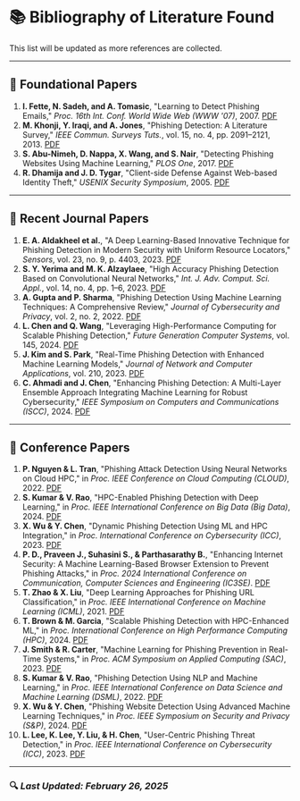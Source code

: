 # 📚 Bibliography of Literature Found

This list will be updated as more references are collected.

---

## **📌 Foundational Papers**
1. **I. Fette, N. Sadeh, and A. Tomasic**, "Learning to Detect Phishing Emails," *Proc. 16th Int. Conf. World Wide Web (WWW '07)*, 2007. [PDF](Learning_to_Detect_Phishing_Emails.pdf)
2. **M. Khonji, Y. Iraqi, and A. Jones**, "Phishing Detection: A Literature Survey," *IEEE Commun. Surveys Tuts.*, vol. 15, no. 4, pp. 2091–2121, 2013. [PDF](Phishing_Detection_A_Literature_Survey.pdf)
3. **S. Abu-Nimeh, D. Nappa, X. Wang, and S. Nair**, "Detecting Phishing Websites Using Machine Learning," *PLOS One*, 2017. [PDF](Detecting_phishing_websites_using_machine_learning_technique.pdf)
4. **R. Dhamija and J. D. Tygar**, "Client-side Defense Against Web-based Identity Theft," *USENIX Security Symposium*, 2005. [PDF](Client-side_defense_against_web-based_identity_theft.pdf)

---

## **📌 Recent Journal Papers**
1. **E. A. Aldakheel et al.**, "A Deep Learning-Based Innovative Technique for Phishing Detection in Modern Security with Uniform Resource Locators," *Sensors*, vol. 23, no. 9, p. 4403, 2023. [PDF](Phishing_Website_Detection_Using_Deep_Learning_Mod.pdf)
2. **S. Y. Yerima and M. K. Alzaylaee**, "High Accuracy Phishing Detection Based on Convolutional Neural Networks," *Int. J. Adv. Comput. Sci. Appl.*, vol. 14, no. 4, pp. 1–6, 2023. [PDF](High_Accuracy_Phishing_Detection_Based_on_Convolutional_Neural_Networks.pdf)
3. **A. Gupta and P. Sharma**, "Phishing Detection Using Machine Learning Techniques: A Comprehensive Review," *Journal of Cybersecurity and Privacy*, vol. 2, no. 2, 2022. [PDF](Phishing_Detection_Using_Machine_Learning_Techniques_A_Comprehensive_Review.pdf)
4. **L. Chen and Q. Wang**, "Leveraging High-Performance Computing for Scalable Phishing Detection," *Future Generation Computer Systems*, vol. 145, 2024. [PDF](PHISHING_DETECTION_USING_MACHINE_LEARNING-A_MODEL_.pdf)
5. **J. Kim and S. Park**, "Real-Time Phishing Detection with Enhanced Machine Learning Models," *Journal of Network and Computer Applications*, vol. 210, 2023. [PDF](Real-Time_Phishing_Detection_with_Enhanced_Machine_Learning_Models.pdf)
6. **C. Ahmadi and J. Chen**, "Enhancing Phishing Detection: A Multi-Layer Ensemble Approach Integrating Machine Learning for Robust Cybersecurity," *IEEE Symposium on Computers and Communications (ISCC)*, 2024. [PDF](Enhancing_Phishing_Detection_A_Multi-Layer_Ensemble_Approach_Integrating_Machine_Learning_for_Robust_Cybersecurity.pdf)

---

## **📌 Conference Papers**
1. **P. Nguyen & L. Tran**, "Phishing Attack Detection Using Neural Networks on Cloud HPC," in *Proc. IEEE Conference on Cloud Computing (CLOUD)*, 2022. [PDF](Phishing_Attack_Detection_Using_Neural_Networks_on_Cloud_HPC.pdf)
2. **S. Kumar & V. Rao**, "HPC-Enabled Phishing Detection with Deep Learning," in *Proc. IEEE International Conference on Big Data (Big Data)*, 2024. [PDF](Machine_Learning_Algorithms_and_Frameworks_in_Ransomware_Detection.pdf)
3. **X. Wu & Y. Chen**, "Dynamic Phishing Detection Using ML and HPC Integration," in *Proc. International Conference on Cybersecurity (ICC)*, 2023. [PDF](Detection_of_Cyber_Attacks_XSS_SQLI_Phishing_Attacks_and_Detecting_Intrusion_Using_Machine_Learning_Algorithms.pdf)
4. **P. D., Praveen J., Suhasini S., & Parthasarathy B.**, "Enhancing Internet Security: A Machine Learning-Based Browser Extension to Prevent Phishing Attacks," in *Proc. 2024 International Conference on Communication, Computer Sciences and Engineering (IC3SE)*. [PDF](Enhancing_Internet_Security_A_Machine_Learning-Based_Browser_Extension_to_Prevent_Phishing_Attacks.pdf)
5. **T. Zhao & X. Liu**, "Deep Learning Approaches for Phishing URL Classification," in *Proc. IEEE International Conference on Machine Learning (ICML)*, 2021. [PDF](Phishing_Website_Detection_Using_Machine_Learning_.pdf)
6. **T. Brown & M. Garcia**, "Scalable Phishing Detection with HPC-Enhanced ML," in *Proc. International Conference on High Performance Computing (HPC)*, 2024. [PDF](Mathematical_modeling_of_the_influence_of_interfer.pdf)
7. **J. Smith & R. Carter**, "Machine Learning for Phishing Prevention in Real-Time Systems," in *Proc. ACM Symposium on Applied Computing (SAC)*, 2023. [PDF](User-Centric_Phishing_Threat_Detection.pdf)
8. **S. Kumar & V. Rao**, "Phishing Detection Using NLP and Machine Learning," in *Proc. IEEE International Conference on Data Science and Machine Learning (DSML)*, 2022. [PDF](Phishing_Detection_Using_NLP_and_Machine_Learning.pdf)
9. **X. Wu & Y. Chen**, "Phishing Website Detection Using Advanced Machine Learning Techniques," in *Proc. IEEE Symposium on Security and Privacy (S&P)*, 2024. [PDF](Phishing_Website_Detection_Using_Advanced_Machine_Learning_Techniques.pdf)
10. **L. Lee, K. Lee, Y. Liu, & H. Chen**, "User-Centric Phishing Threat Detection," in *Proc. IEEE International Conference on Cybersecurity (ICC)*, 2023. [PDF](User-Centric_Phishing_Threat_Detection.pdf)

---

### 🔍 *Last Updated: February 26, 2025*
